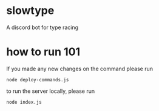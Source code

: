 # slowtype
A discord bot for type racing


# how to run 101
If you made any new changes on the command please run

`node deploy-commands.js`

to run the server locally, please run

`node index.js `